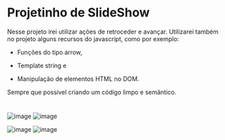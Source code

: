 # Projetinho de SlideShow

Nesse projeto irei utilizar ações de retroceder e avançar.
 Utilizarei também no projeto alguns recursos do javascript, como por exemplo:
  + Funções do tipo arrow, 
  - Template string e
  + Manipulação de elementos HTML no DOM. 
  
  Sempre que possível criando um código limpo e semântico.
  #
  #
  
  
![image](https://user-images.githubusercontent.com/98665329/221951477-86ff9667-6072-4d57-b87e-f354a922ddb9.png)
![image](https://user-images.githubusercontent.com/98665329/221951668-1146985e-1269-401f-9699-afdc2ae6b803.png)

  
![image](https://user-images.githubusercontent.com/98665329/221951208-3454edca-c011-4488-88bc-7486316f3e40.png)
![image](https://user-images.githubusercontent.com/98665329/221951088-56e46d7b-a67f-4c5e-9dd1-1e2143de592b.png)
